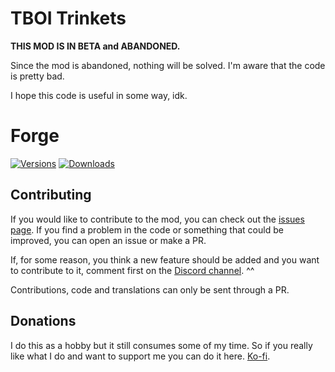 # TBOI Trinkets

**THIS MOD IS IN BETA and ABANDONED.**

Since the mod is abandoned, nothing will be solved. I'm aware that the code is pretty bad.

I hope this code is useful in some way, idk.

# Forge

[![Versions](https://img.shields.io/curseforge/game-versions/514547)](https://www.curseforge.com/minecraft/mc-mods/tboi-trinkets) [![Downloads](https://img.shields.io/curseforge/dt/514547?style=flat)](https://www.curseforge.com/minecraft/mc-mods/tboi-trinkets)

## Contributing

If you would like to contribute to the mod, you can check out the [issues page](https://github.com/Cozary/tboi_trinkets/issues). If you find a problem in the code or something that could be improved, you can open an issue or make a PR.

If, for some reason, you think a new feature should be added and you want to contribute to it, comment first on the [Discord channel](https://discord.com/invite/eGWSpyDyty). ^^

Contributions, code and translations can only be sent through a PR.

## Donations

I do this as a hobby but it still consumes some of my time. So if you really like what I do and want to support me you can do it here. [Ko-fi](https://ko-fi.com/cozary).
